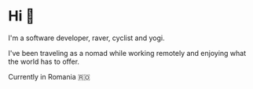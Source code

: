 # Hi 👋

I'm a software developer, raver, cyclist and yogi.

I've been traveling as a nomad while working remotely and enjoying what the world has to offer.

Currently in Romania 🇷🇴
